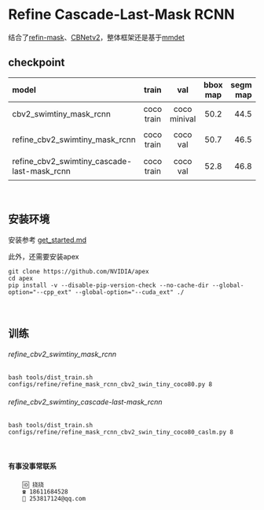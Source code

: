 # Refine Cascade-Last-Mask RCNN


结合了[refin-mask](https://github.com/zhanggang001/RefineMask)、[CBNetv2](https://github.com/VDIGPKU/CBNetV2)，整体框架还是基于[mmdet](https://github.com/open-mmlab/mmdetection)





## checkpoint
|model |train|val| bbox map | segm map | checkpoint|
|:--- | :-----: |:-----: |:-----: | ----: | :----:|
|cbv2_swimtiny_mask_rcnn|coco train|coco minival|50.2|44.5|[链接](https://github.com/CBNetwork/storage/releases/download/v1.0.0/mask_rcnn_cbv2_swin_tiny_patch4_window7_mstrain_480-800_adamw_3x_coco.pth.zip)(from [repo](https://github.com/VDIGPKU/CBNetV2))|
|refine_cbv2_swimtiny_mask_rcnn|coco train|coco val|50.7|46.5|[链接](https://cloud.189.cn/t/iMbINfRRfER3)(访问码:fj4k)|
|refine_cbv2_swimtiny_cascade-last-mask_rcnn |coco train|coco val| 52.8 |46.8| [链接](https://cloud.189.cn/t/BJBZjanuERR3)(访问码:qr0n)

<br>

## 安装环境
安装参考 [get_started.md](https://github.com/open-mmlab/mmdetection/blob/master/docs/en/get_started.md)

此外，还需要安装apex
```
git clone https://github.com/NVIDIA/apex
cd apex
pip install -v --disable-pip-version-check --no-cache-dir --global-option="--cpp_ext" --global-option="--cuda_ext" ./
```

<br>


## 训练

###### refine_cbv2_swimtiny_mask_rcnn
```
bash tools/dist_train.sh configs/refine/refine_mask_rcnn_cbv2_swin_tiny_coco80.py 8 
```

###### refine_cbv2_swimtiny_cascade-last-mask_rcnn
```
bash tools/dist_train.sh configs/refine/refine_mask_rcnn_cbv2_swin_tiny_coco80_caslm.py 8 
```


<br>


#### 有事没事常联系
```
	🆔 挠挠
	☎️ 18611684528
	📮 253817124@qq.com
	
```